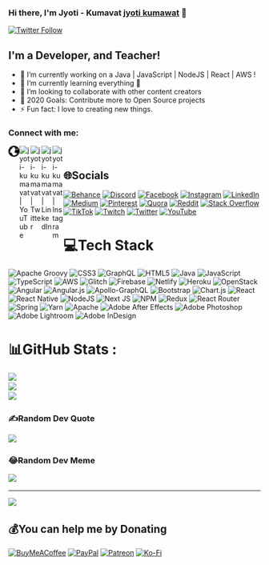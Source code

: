 ### Hi there, I'm Jyoti - Kumavat [jyoti kumawat][website] 👋

[![Twitter Follow](https://img.shields.io/twitter/follow/kamleshkns?color=1DA1F2&logo=twitter&style=for-the-badge)](https://twitter.com/intent/follow?original_referer=https%3A%2F%2Fgithub.com%2Fkamleshkns&screen_name=kamleshkns)

## I'm a Developer, and Teacher!

- 🔭 I’m currently working on a Java | JavaScript | NodeJS | React | AWS !
- 🌱 I’m currently learning everything 🤣
- 👯 I’m looking to collaborate with other content creators
- 🥅 2020 Goals: Contribute more to Open Source projects
- ⚡ Fun fact: I love to creating new things.

### Connect with me:

[<img align="left" alt="jyoti-kumavat" width="22px" src="https://raw.githubusercontent.com/iconic/open-iconic/master/svg/globe.svg" />][website]
[<img align="left" alt="jyoti-kumavat | YouTube" width="22px" src="https://cdn.jsdelivr.net/npm/simple-icons@v3/icons/youtube.svg" />][youtube]
[<img align="left" alt="jyoti-kumavat | Twitter" width="22px" src="https://cdn.jsdelivr.net/npm/simple-icons@v3/icons/twitter.svg" />][twitter]
[<img align="left" alt="jyoti-kumavat | LinkedIn" width="22px" src="https://cdn.jsdelivr.net/npm/simple-icons@v3/icons/linkedin.svg" />][linkedin]
[<img align="left" alt="jyoti-kumavat | Instagram" width="22px" src="https://cdn.jsdelivr.net/npm/simple-icons@v3/icons/instagram.svg" />][instagram]

<br />


## 🌐Socials
[![Behance](https://img.shields.io/badge/Behance-1769ff?logo=behance&logoColor=white)](https://behance.net/jyoti-kumavat) [![Discord](https://img.shields.io/badge/Discord-%237289DA.svg?logo=discord&logoColor=white)](htttps://discord.gg/jyoti-kumavat) [![Facebook](https://img.shields.io/badge/Facebook-%231877F2.svg?logo=Facebook&logoColor=white)](https://facebook.com/jyoti-kumavat1) [![Instagram](https://img.shields.io/badge/Instagram-%23E4405F.svg?logo=Instagram&logoColor=white)](https://instagram.com/jyoti-kumavat01) [![LinkedIn](https://img.shields.io/badge/LinkedIn-%230077B5.svg?logo=linkedin&logoColor=white)](https://linkedin.com/in/jyoti-kumavat) [![Medium](https://img.shields.io/badge/Medium-12100E?logo=medium&logoColor=white)](https://medium.com/@jyoti-kumavat) [![Pinterest](https://img.shields.io/badge/Pinterest-%23E60023.svg?logo=Pinterest&logoColor=white)](https://pinterest.com/jyoti-kumavat) [![Quora](https://img.shields.io/badge/Quora-%23B92B27.svg?logo=Quora&logoColor=white)](https://quora.com/profile/jyoti-kumavat) [![Reddit](https://img.shields.io/badge/Reddit-%23FF4500.svg?logo=Reddit&logoColor=white)](https://reddit.com/user/jyoti-kumavat) [![Stack Overflow](https://img.shields.io/badge/-Stackoverflow-FE7A16?logo=stack-overflow&logoColor=white)](https://stackoverflow.com/users/jyoti-kumavat) [![TikTok](https://img.shields.io/badge/TikTok-%23000000.svg?logo=TikTok&logoColor=white)](https://tiktok.com/@jyoti-kumavat) [![Twitch](https://img.shields.io/badge/Twitch-%239146FF.svg?logo=Twitch&logoColor=white)](https://twitch.tv/jyoti-kumavat) [![Twitter](https://img.shields.io/badge/Twitter-%231DA1F2.svg?logo=Twitter&logoColor=white)](https://twitter.com/kamleshkns) [![YouTube](https://img.shields.io/badge/YouTube-%23FF0000.svg?logo=YouTube&logoColor=white)](https://youtube.com/c/jyoti-kumavat) 

# 💻Tech Stack
![Apache Groovy](https://img.shields.io/badge/Apache%20Groovy-4298B8.svg?style=for-the-badge&logo=Apache+Groovy&logoColor=white) ![CSS3](https://img.shields.io/badge/css3-%231572B6.svg?style=for-the-badge&logo=css3&logoColor=white) ![GraphQL](https://img.shields.io/badge/-GraphQL-E10098?style=for-the-badge&logo=graphql&logoColor=white) ![HTML5](https://img.shields.io/badge/html5-%23E34F26.svg?style=for-the-badge&logo=html5&logoColor=white) ![Java](https://img.shields.io/badge/java-%23ED8B00.svg?style=for-the-badge&logo=java&logoColor=white) ![JavaScript](https://img.shields.io/badge/javascript-%23323330.svg?style=for-the-badge&logo=javascript&logoColor=%23F7DF1E) ![TypeScript](https://img.shields.io/badge/typescript-%23007ACC.svg?style=for-the-badge&logo=typescript&logoColor=white) ![AWS](https://img.shields.io/badge/AWS-%23FF9900.svg?style=for-the-badge&logo=amazon-aws&logoColor=white) ![Glitch](https://img.shields.io/badge/glitch-%233333FF.svg?style=for-the-badge&logo=glitch&logoColor=white) ![Firebase](https://img.shields.io/badge/firebase-%23039BE5.svg?style=for-the-badge&logo=firebase) ![Netlify](https://img.shields.io/badge/netlify-%23000000.svg?style=for-the-badge&logo=netlify&logoColor=#00C7B7) ![Heroku](https://img.shields.io/badge/heroku-%23430098.svg?style=for-the-badge&logo=heroku&logoColor=white) ![OpenStack](https://img.shields.io/badge/Openstack-%23f01742.svg?style=for-the-badge&logo=openstack&logoColor=white) ![Angular](https://img.shields.io/badge/angular-%23DD0031.svg?style=for-the-badge&logo=angular&logoColor=white) ![Angular.js](https://img.shields.io/badge/angular.js-%23E23237.svg?style=for-the-badge&logo=angularjs&logoColor=white) ![Apollo-GraphQL](https://img.shields.io/badge/-ApolloGraphQL-311C87?style=for-the-badge&logo=apollo-graphql) ![Bootstrap](https://img.shields.io/badge/bootstrap-%23563D7C.svg?style=for-the-badge&logo=bootstrap&logoColor=white) ![Chart.js](https://img.shields.io/badge/chart.js-F5788D.svg?style=for-the-badge&logo=chart.js&logoColor=white) ![React](https://img.shields.io/badge/react-%2320232a.svg?style=for-the-badge&logo=react&logoColor=%2361DAFB) ![React Native](https://img.shields.io/badge/react_native-%2320232a.svg?style=for-the-badge&logo=react&logoColor=%2361DAFB) ![NodeJS](https://img.shields.io/badge/node.js-6DA55F?style=for-the-badge&logo=node.js&logoColor=white) ![Next JS](https://img.shields.io/badge/Next-black?style=for-the-badge&logo=next.js&logoColor=white) ![NPM](https://img.shields.io/badge/NPM-%23000000.svg?style=for-the-badge&logo=npm&logoColor=white) ![Redux](https://img.shields.io/badge/redux-%23593d88.svg?style=for-the-badge&logo=redux&logoColor=white) ![React Router](https://img.shields.io/badge/React_Router-CA4245?style=for-the-badge&logo=react-router&logoColor=white) ![Spring](https://img.shields.io/badge/spring-%236DB33F.svg?style=for-the-badge&logo=spring&logoColor=white) ![Yarn](https://img.shields.io/badge/yarn-%232C8EBB.svg?style=for-the-badge&logo=yarn&logoColor=white) ![Apache](https://img.shields.io/badge/apache-%23D42029.svg?style=for-the-badge&logo=apache&logoColor=white) ![Adobe After Effects](https://img.shields.io/badge/Adobe%20After%20Effects-9999FF.svg?style=for-the-badge&logo=Adobe%20After%20Effects&logoColor=white) ![Adobe Photoshop](https://img.shields.io/badge/adobephotoshop-%2331A8FF.svg?style=for-the-badge&logo=adobephotoshop&logoColor=white) ![Adobe Lightroom](https://img.shields.io/badge/Adobe%20Lightroom-31A8FF.svg?style=for-the-badge&logo=Adobe%20Lightroom&logoColor=white) ![Adobe InDesign](https://img.shields.io/badge/Adobe%20InDesign-49021F?style=for-the-badge&logo=adobeindesign&logoColor=white)
# 📊GitHub Stats :
![](https://github-readme-stats.vercel.app/api?username=jyoti-kumavat&theme=dark&hide_border=false&include_all_commits=false&count_private=false)<br/>
![](https://github-readme-streak-stats.herokuapp.com/?user=jyoti-kumavat&theme=dark&hide_border=false)<br/>
![](https://github-readme-stats.vercel.app/api/top-langs/?username=jyoti-kumavat&theme=dark&hide_border=false&include_all_commits=false&count_private=false&layout=compact)

### ✍️Random Dev Quote
![](https://quotes-github-readme.vercel.app/api?type=horizontal&theme=dark)

### 😂Random Dev Meme
<img src="https://random-memer.herokuapp.com/" width="512px"/>

---
[![](https://visitcount.itsvg.in/api?id=jyoti-kumavat&icon=0&color=0)](https://visitcount.itsvg.in)

  ## 💰You can help me by Donating
  [![BuyMeACoffee](https://img.shields.io/badge/Buy%20Me%20a%20Coffee-ffdd00?style=for-the-badge&logo=buy-me-a-coffee&logoColor=black)](https://buymeacoffee.com/kumawat) [![PayPal](https://img.shields.io/badge/PayPal-00457C?style=for-the-badge&logo=paypal&logoColor=white)](https://paypal.me/jyoti-kumavat) [![Patreon](https://img.shields.io/badge/Patreon-F96854?style=for-the-badge&logo=patreon&logoColor=white)](https://patreon.com/kumawat) [![Ko-Fi](https://img.shields.io/badge/Ko--fi-F16061?style=for-the-badge&logo=ko-fi&logoColor=white)](https://ko-fi.com/jyoti-kumavat) 

  <!-- Proudly created with GPRM ( https://gprm.itsvg.in ) -->
  
[website]: https://kamleshkns.blogspot.com
[twitter]: https://twitter.com/kamleshkns
[youtube]: https://youtube.com/https://www.youtube.com/c/jyoti-kumavat
[instagram]: https://instagram.com/jyoti-kumavat31
[linkedin]: https://linkedin.com/in/kamleshkns
[webdevplaylist]: https://www.youtube.com/playlist?list=PLkwxH9e_vrAJ0WbEsFA9W3I1W-g_BTsbt
[jsplaylist]: https://www.youtube.com/playlist?list=PLkwxH9e_vrALRJKu7wfXby3MKeflhTu6B
[cssplaylist]: https://www.youtube.com/playlist?list=PLkwxH9e_vrALSdvZuEh6gqQdmDoDIoqz4
[reactplaylist]: https://www.youtube.com/playlist?list=PLkwxH9e_vrAK4TdffpxKY3QGyHCpxFcQ0
